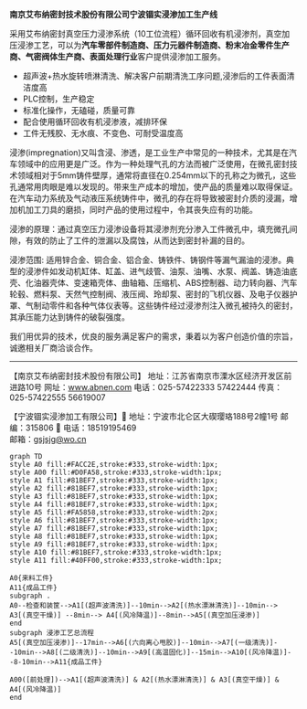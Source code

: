  **南京艾布纳密封技术股份有限公司宁波锢实浸渗加工生产线**

​		采用艾布纳密封真空压力浸渗系统（10工位流程）循环回收有机浸渗剂，真空加压浸渗工艺，可以为**汽车零部件制造商、压力元器件制造商、粉末冶金零件生产商、气密阀体生产商、表面处理行业**客户提供浸渗加工服务。

- 超声波+热水旋转喷淋清洗、解决客户前期清洗工序问题,浸渗后的工件表面清洁度高
- PLC控制，生产稳定
- 标准化操作，无磕碰，质量可靠
- 配合使用循环回收有机浸渗液，减排环保
- 工件无残胶、无水痕、不变色、可耐受温度高

​		浸渗(impregnation)又叫含浸、渗透，是工业生产中常见的一种技术，尤其是在汽车领域中的应用更是广泛。作为一种处理气孔的方法而被广泛使用，在微孔密封技术领域相对于5mm铸件壁厚，通常将直径在0.254mm以下的孔称之为微孔，这些孔通常用肉眼是难以发现的。带来生产成本的增加，使产品的质量难以取得保证。在汽车动力系统及气动液压系统铸件中，微孔的存在将导致被密封介质的浸漏，增加机加工刀具的磨损，同时产品的使用过程中，令其丧失应有的功能。

浸渗的原理：通过真空压力浸渗设备将其浸渗剂充分渗入工件微孔中，填充微孔间隙，有效的防止了工件的泄漏以及腐蚀，从而达到密封补漏的目的。

浸渗范围: 适用锌合金、铜合金、铝合金、铸铁件、铸钢件等漏气漏油的浸渗。典型的浸渗件如发动机缸体、缸盖、进气歧管、油泵、油嘴、水泵、阀盖、铸造油底壳、化油器壳体、变速箱壳体、曲轴箱、压缩机、ABS控制器、动力转向器、汽车轮毂、燃料泵、天然气控制阀、液压阀、玲却泵、密封的飞机仪器、及电子仪器护罩、气制动零件和各种气体仪表等。这些铸件经过浸渗剂注入微孔被持久的密封，其承压能力达到铸件的破裂强度。

我们用优异的技术，优良的服务满足客户的需求，秉着以为客户创造价值的宗旨，诚邀相关厂商洽谈合作。

------

【南京艾布纳密封技术股份有限公司】
地址：江苏省南京市溧水区经济开发区前进路10号
网址：www.abnen.com
电话：025-57422333    57422444
传真：025-57422555    56619007

【宁波锢实浸渗加工有限公司】
地址：宁波市北仑区大碶璎珞188号2幢1号
邮编：315806 
电话：18519195469   
邮箱：gsjsjg@wo.cn   

```mermaid
graph TD
style A0 fill:#FACC2E,stroke:#333,stroke-width:1px;
style A00 fill:#D0FA58,stroke:#333,stroke-width:1px;
style A1 fill:#81BEF7,stroke:#333,stroke-width:1px;
style A2 fill:#81BEF7,stroke:#333,stroke-width:1px;
style A3 fill:#81BEF7,stroke:#333,stroke-width:1px;
style A4 fill:#81BEF7,stroke:#333,stroke-width:1px;
style A5 fill:#FA5858,stroke:#333,stroke-width:2px;
style A6 fill:#81BEF7,stroke:#333,stroke-width:1px;
style A7 fill:#81BEF7,stroke:#333,stroke-width:1px;
style A8 fill:#81BEF7,stroke:#333,stroke-width:1px;
style A9 fill:#81BEF7,stroke:#333,stroke-width:1px;
style A10 fill:#81BEF7,stroke:#333,stroke-width:1px;
style A11 fill:#40FF00,stroke:#333,stroke-width:1px;

A0{来料工件}
A11{成品工件}
subgraph .
A0--检查和装筐-->A1[(超声波清洗)]--10min-->A2[(热水漂淋清洗)]--10min--> A3[(真空干燥)] --8min--> A4[(风冷降温)]--8min-->A5[(真空加压浸渗)]
end
subgraph 浸渗工艺总流程
A5[(真空加压浸渗)]--17min-->A6[(六向离心甩胶)]--10min-->A7[(一级清洗)]--10min-->A8[(二级清洗)]--10min-->A9[(高温固化)]--15min-->A10[(风冷降温)]--8-10min-->A11{成品工件}

A00([前处理])-->A1[(超声波清洗)] & A2[(热水漂淋清洗)] & A3[(真空干燥)] & A4[(风冷降温)]
end



```





